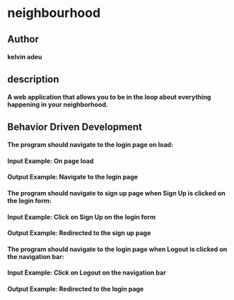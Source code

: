 # neighbourhood

## Author
#### kelvin adeu

## description
#### A web application that allows you to be in the loop about everything happening in your neighborhood.

## Behavior Driven Development
#### The program should navigate to the login page on load:

#### Input Example: On page load

#### Output Example: Navigate to the login page

#### The program should navigate to sign up page when Sign Up is clicked on the login form:

#### Input Example: Click on Sign Up on the login form

#### Output Example: Redirected to the sign up page

#### The program should navigate to the login page when Logout is clicked on the navigation bar:

#### Input Example: Click on Logout on the navigation bar

#### Output Example: Redirected to the login page
